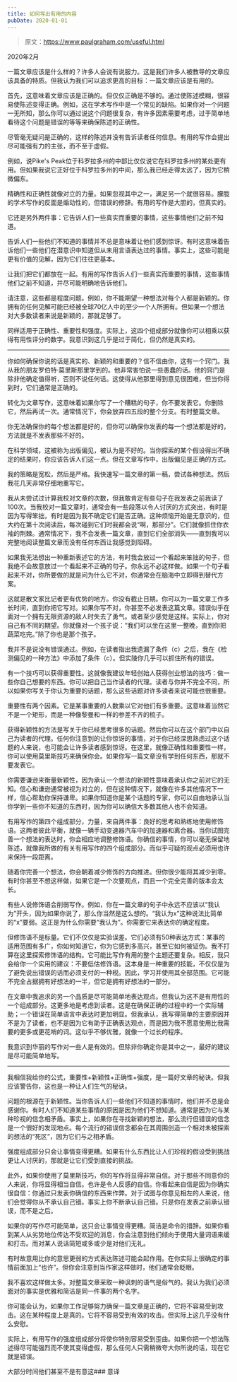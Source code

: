 ```yaml
---
title: 如何写出有用的内容
pubDate: 2020-01-01
---
```


> 原文：https://www.paulgraham.com/useful.html 

            
2020年2月

一篇文章应该是什么样的？许多人会说有说服力。这是我们许多人被教导的文章应该具备的特质。但我认为我们可以追求更高的目标：一篇文章应该是有用的。

首先，这意味着文章应该是正确的。但仅仅正确是不够的。通过使陈述模糊，很容易使陈述变得正确。例如，这在学术写作中是一个常见的缺陷。如果你对一个问题一无所知，那么你可以通过说这个问题很复杂，有许多因素需要考虑，过于简单地看待这个问题是错误的等等来确保陈述的正确性。

尽管毫无疑问是正确的，这样的陈述并没有告诉读者任何信息。有用的写作会提出尽可能强有力的主张，而不至于虚假。

例如，说Pike's Peak位于科罗拉多州的中部比仅仅说它在科罗拉多州的某处更有用。但如果我说它正好位于科罗拉多州的中间，那么我已经走得太远了，因为它稍微偏东。

精确性和正确性就像对立的力量。如果忽视其中之一，满足另一个就很容易。朦胧的学术写作的反面是煽动性的，但错误的修辞。有用的写作是大胆的，但真实的。

它还是另外两件事：它告诉人们一些真实而重要的事情，这些事情他们之前不知道。

告诉人们一些他们不知道的事情并不总是意味着让他们感到惊讶。有时这意味着告诉他们一些他们在潜意识中知道但从未用言语表达过的事情。事实上，这些可能是更有价值的见解，因为它们往往更基本。

让我们把它们都放在一起。有用的写作告诉人们一些真实而重要的事情，这些事情他们之前不知道，并尽可能明确地告诉他们。

请注意，这些都是程度问题。例如，你不能期望一种想法对每个人都是新颖的。你拥有的任何见解可能已经被全球70亿人中的至少一个人所拥有。但如果一个想法对大多数读者来说是新颖的，那就足够了。

同样适用于正确性、重要性和强度。实际上，这四个组成部分就像你可以相乘以获得有用性评分的数字。我意识到这几乎是过于简化，但仍然是真实的。

_____

你如何确保你说的话是真实的、新颖的和重要的？信不信由你，这有一个窍门。我从我的朋友罗伯特·莫里斯那里学到的。他非常害怕说一些愚蠢的话。他的窍门是除非他确定值得听，否则不说任何话。这使得从他那里得到意见很困难，但当你得到时，它们通常是正确的。

转化为文章写作，这意味着如果你写了一个糟糕的句子，你不要发表它。你删除它，然后再试一次。通常情况下，你会放弃四五段的整个分支。有时整篇文章。

你无法确保你的每个想法都是好的，但你可以确保你发表的每一个想法都是好的，方法就是不发表那些不好的。

在科学领域，这被称为出版偏见，被认为是不好的。当你探索的某个假设得出不确定的结果时，你应该告诉人们这一点。但在文章写作中，出版偏见是正确的方式。

我的策略是宽松，然后是严格。我快速写一篇文章的第一稿，尝试各种想法。然后我花几天非常仔细地重写它。

我从未尝试过计算我校对文章的次数，但我敢肯定有些句子在我发表之前我读了100次。当我校对一篇文章时，通常会有一些段落以令人讨厌的方式突出，有时是因为写得笨拙，有时是因为我不确定它们是否正确。这种烦恼开始是无意识的，但大约在第十次阅读后，每次碰到它们时我都会说“啊，那部分”。它们就像抓住你衣袖的荆棘。通常情况下，我不会发表一篇文章，直到它们全部消失——直到我可以完整地阅读整篇文章而没有任何东西让我感觉到阻碍。

如果我无法想出一种重新表述它的方法，有时我会放过一个看起来笨拙的句子，但我绝不会故意放过一个看起来不正确的句子。你永远不必这样做。如果一个句子看起来不对，你所要做的就是问为什么它不对，你通常会在脑海中立即得到替代方案。

这就是散文家比记者更有优势的地方。你没有截止日期。你可以为一篇文章工作多长时间，直到你把它写对。如果你写不对，你甚至不必发表这篇文章。错误似乎在面对一个拥有无限资源的敌人时失去了勇气。或者至少感觉是这样。实际上，你对自己有不同的期望。你就像对一个孩子说：“我们可以坐在这里一整晚，直到你把蔬菜吃完。”除了你也是那个孩子。

我并不是说没有错误通过。例如，在读者指出我遗漏了条件（c）之后，我在《检测偏见的一种方法》中添加了条件（c）。但实陵你几乎可以抓住所有的错误。

有一个技巧可以获得重要性。这就像我建议年轻创始人获得创业想法的技巧：做一些你自己想要的东西。你可以把自己当作读者的代理。读者与你并不完全不同，所以如果你写关于你认为重要的话题，那么这些话题对许多读者来说可能也很重要。

重要性有两个因素。它是某事重要的人数乘以它对他们有多重要。这意味着当然它不是一个矩形，而是一种像黎曼和一样的参差不齐的梳子。

获得新颖性的方法是写关于你已经思考很多的话题。然后你可以在这个部门中以自己为读者的代理。任何你注意到的让你惊讶的事情，对于你已经深思熟虑过这个话题的人来说，也可能会让许多读者感到惊讶。在这里，就像正确性和重要性一样，你可以使用莫里斯技巧来确保你会。如果你写一篇文章没有学到任何东西，那就不要发表它。

你需要谦逊来衡量新颖性，因为承认一个想法的新颖性意味着承认你之前对它的无知。信心和谦逊通常被视为对立的，但在这种情况下，就像在许多其他情况下一样，信心帮助你保持谦卑。如果你知道你是某个话题的专家，你可以自由地承认当你学到一些你不知道的东西时，因为你可以确信大多数其他人也不会知道。

有用写作的第四个组成部分，力量，来自两件事：良好的思考和熟练地使用修饰语。这两者彼此平衡，就像一辆手动变速器汽车中的加速器和离合器。当你试图完善一个想法的表达时，你会相应地调整修饰语。你确信的事情，你可以毫无保留地陈述，就像我所做的有关有用写作的四个组成部分。而似乎可疑的观点必须用也许来保持一段距离。

随着你完善一个想法，你会朝着减少修饰的方向推进。但你很少能将其减少到零。有时你甚至不想这样做，如果它是一个次要观点，而且一个完全完善的版本会太长。

有些人说修饰语会削弱写作。例如，你在一篇文章的句子中永远不应该以“我认为”开头，因为如果你说了，那么你当然是这么想的。“我认为x”这种说法比简单的“x”要弱。这正是为什么你需要“我认为”。你需要它来表达你的确定程度。

但修饰语不是标量。它们不仅仅是实验误差。它们必须有50种表达方式：某事的适用范围有多广，你如何知道它，你为它感到多高兴，甚至它如何被证伪。我不打算在这里探索修饰语的结构。它可能比写作有用的整个主题还要复杂。相反，我只会给你一个实用的建议：不要低估修饰语。这本身是一种重要的技能，不仅仅是为了避免说出错误的话而必须支付的一种税。因此，学习并使用其全部范围。它可能不完全占据拥有好想法的一半，但它是拥有好想法的一部分。

在文章中我追求的另一个品质是尽可能简单地表达观点。但我认为这不是有用性的一个组成部分。这更多地是考虑到读者。这是在确保正确的过程中的一个实际辅助；一个错误在简单语言中表达时更加明显。但我承认，我写得简单的主要原因并不是为了读者，也不是因为它有助于正确表达观点，而是因为我不愿意使用比我需要的更多或更花哨的词。这似乎不够优雅，就像一个过长的程序。

我意识到华丽的写作对一些人是有效的。但除非你确定你是其中之一，最好的建议是尽可能简单地写。

_____

我相信我给你的公式，重要性+新颖性+正确性+强度，是一篇好文章的秘诀。但我应该警告你，这也是一种让人们生气的秘诀。

问题的根源在于新颖性。当你告诉人们一些他们不知道的事情时，他们并不总是会感谢你。有时人们不知道某些事情的原因是因为他们不想知道。通常是因为它与某种珍视的信念相矛盾。事实上，如果你在寻找新颖的想法，那么流行但错误的信念是一个很好的发现地点。每个流行的错误信念都会在其周围创造一个相对未被探索的想法的“死区”，因为它们与之相矛盾。

强度组成部分只会让事情变得更糟。如果有什么东西比让人们珍视的假设受到挑战更让人讨厌的，那就是让它们受到直接的挑战。

此外，如果你使用了莫里斯技巧，你的写作将显得非常自信。对于那些不同意你的人来说，你将显得相当自信。也许是令人反感的自信。你看起来自信是因为你确实很自信：你通过只发表你确信的东西来作弊。对于试图与你意见相左的人来说，他们会觉得你从不承认自己错。事实上你不断承认自己错。只是你在发表之前承认错误，而不是之后。

如果你的写作尽可能简单，这只会让事情变得更糟。简洁是命令的措辞。如果你看到某人从劣势地位传达不受欢迎的消息，你会注意到他们倾向于使用大量词语来缓和打击。而对某人说话简短或多或少是对他们无礼。

有时故意用比你的意思更弱的方式表达陈述可能会起作用。在你实际上很确定的事情前面加上“也许”。但你会注意到当作家这样做时，他们通常会眨眼。

我不喜欢这样做太多。对整篇文章采取一种讽刺的语气是俗气的。我认为我们必须面对的事实是优雅和简洁是同一件事的两个名字。

你可能会认为，如果你工作足够努力确保一篇文章是正确的，它将不容易受到攻击。这在某种程度上是真的。它将不容易受到有效的攻击。但实际上这几乎没有什么安慰。

实际上，有用写作的强度组成部分将使你特别容易受到歪曲。如果你把一个想法陈述得尽可能强烈而不使其变得虚假，那么任何人只需稍微夸大你所说的话，现在它就是错误。

大部分时间他们甚至不是有意这### 意译
